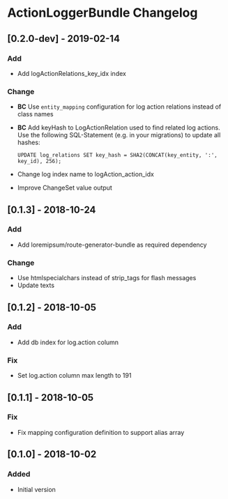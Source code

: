 # ActionLoggerBundle Changelog

## [0.2.0-dev] - 2019-02-14
### Add 
- Add logActionRelations_key_idx index

### Change
- **BC** Use `entity_mapping` configuration for log action relations instead of class names
- **BC** Add keyHash to LogActionRelation used to find related log actions.
    Use the following SQL-Statement (e.g. in your migrations) to update all hashes:

      UPDATE log_relations SET key_hash = SHA2(CONCAT(key_entity, ':', key_id), 256);

- Change log index name to logAction_action_idx
- Improve ChangeSet value output

## [0.1.3] - 2018-10-24
### Add
- Add loremipsum/route-generator-bundle as required dependency

### Change
- Use htmlspecialchars instead of strip_tags for flash messages
- Update texts

## [0.1.2] - 2018-10-05
### Add
- Add db index for log.action column

### Fix
- Set log.action column max length to 191

## [0.1.1] - 2018-10-05
### Fix
- Fix mapping configuration definition to support alias array

## [0.1.0] - 2018-10-02
### Added
- Initial version
